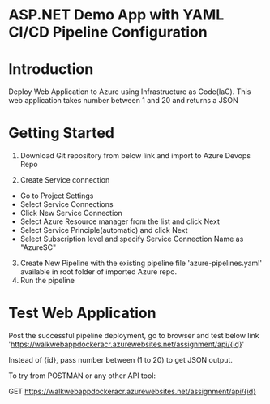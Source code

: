# ASP.NET Demo App with YAML CI/CD Pipeline Configuration

# Introduction
Deploy Web Application to Azure using Infrastructure as Code(IaC). This web application takes number between 1 and 20 and returns a JSON

# Getting Started
1. Download Git repository from below link and import to Azure Devops Repo

2. Create Service connection
- Go to Project Settings 
- Select Service Connections 
- Click New Service Connection
- Select Azure Resource manager from the list and click Next
- Select Service Principle(automatic) and click Next
- Select Subscription level and specify Service Connection Name as "AzureSC"

3. Create New Pipeline with the existing pipeline file 'azure-pipelines.yaml' available in root folder of imported Azure repo.
4. Run the pipeline

# Test Web Application
Post the successful pipeline deployment, go to browser and test below link
'https://walkwebappdockeracr.azurewebsites.net/assignment/api/{id}'

Instead of {id}, pass number between (1 to 20) to get JSON output.

To try from POSTMAN or any other API tool:

GET https://walkwebappdockeracr.azurewebsites.net/assignment/api/{id}
